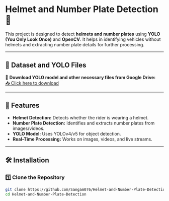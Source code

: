 # Helmet and Number Plate Detection 🚀  

This project is designed to detect **helmets and number plates** using **YOLO (You Only Look Once)** and **OpenCV**. It helps in identifying vehicles without helmets and extracting number plate details for further processing.  

---

## 📂 Dataset and YOLO Files  
🔗 **Download YOLO model and other necessary files from Google Drive:**  
[📥 Click here to download](https://drive.google.com/drive/folders/1smJ7-b29NhpSMhY0hi7ca3MP16Jf-b4Y?usp=sharing)  

---

## 📌 Features  
- **Helmet Detection:** Detects whether the rider is wearing a helmet.  
- **Number Plate Detection:** Identifies and extracts number plates from images/videos.  
- **YOLO Model:** Uses YOLOv4/v5 for object detection.  
- **Real-Time Processing:** Works on images, videos, and live streams.  

---

## 🛠 Installation  

### **1️⃣ Clone the Repository**  
```sh
git clone https://github.com/Sangam076/Helmet-and-Number-Plate-Detection.git
cd Helmet-and-Number-Plate-Detection
